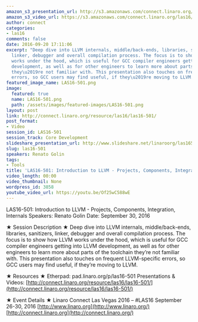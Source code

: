 ```yaml
---
amazon_s3_presentation_url: http://s3.amazonaws.com/connect.linaro.org/las16/Presentations/Friday/LAS16-501%20-%20Introduction%20to%20LLVM%20-%20Projects%2C%20Components%2C%20Integration%2C%20Internals.pdf
amazon_s3_video_url: https://s3.amazonaws.com/connect.linaro.org/las16/Videos/Friday/LAS16-501%20Introduction%20to%20LLVM%20-%20Projects%2C%20Components%2C%20Integration%2C%20Internals.mp4
author: connect
categories:
- las16
comments: false
date: 2016-09-20 17:11:06
excerpt: "Deep dive into LLVM internals, middle/back-ends, libraries, sanitizers,
  linker, debugger and overall compilation process. The focus is to show how LLVM
  works under the hood, which is useful for GCC compiler engineers getting into LLVM
  development, as well as for other engineers to learn more about parts of the toolchain
  they\u2019re not familiar with. This presentation also touches on frequent LLVM-specific
  errors, so GCC users may find useful, if they\u2019re moving to LLVM."
featured_image_name: LAS16-501.png
image:
  featured: true
  name: LAS16-501.png
  path: /assets/images/featured-images/LAS16-501.png
layout: post
link: http://connect.linaro.org/resource/las16/las16-501/
post_format:
- Video
session_id: LAS16-501
session_track: Core Development
slideshare_presentation_url: http://www.slideshare.net/linaroorg/las16501-introduction-to-llvm-projects-components-integration-internals
slug: las16-501
speakers: Renato Golin
tags:
- Tools
title: 'LAS16-501: Introduction to LLVM - Projects, Components, Integration, Internals'
video_length: 00:00
video_thumbnail: None
wordpress_id: 3858
youtube_video_url: https://youtu.be/Of25wC588wE
---
```


LAS16-501: Introduction to LLVM - Projects, Components, Integration, Internals
Speakers: Renato Golin
Date: September 30, 2016

★ Session Description ★
Deep dive into LLVM internals, middle/back-ends, libraries, sanitizers, linker, debugger and overall compilation process. The focus is to show how LLVM works under the hood, which is useful for GCC compiler engineers getting into LLVM development, as well as for other engineers to learn more about parts of the toolchain they’re not familiar with. This presentation also touches on frequent LLVM-specific errors, so GCC users may find useful, if they’re moving to LLVM.

★ Resources ★
Etherpad: pad.linaro.org/p/las16-501
Presentations & Videos: [http://connect.linaro.org/resource/las16/las16-501/](http://connect.linaro.org/resource/las16/las16-501/)

★ Event Details ★
Linaro Connect Las Vegas 2016 – #LAS16
September 26-30, 2016
[http://www.linaro.org](http://www.linaro.org/)
[http://connect.linaro.org](http://connect.linaro.org/)